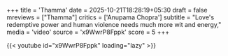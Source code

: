 +++
title = 'Thamma'
date = 2025-10-21T18:28:19+05:30
draft = false
mreviews = ["Thamma"]
critics = ['Anupama Chopra']
subtitle = "Love's redemptive power and human violence needs much more wit and energy,"
media = 'video'
source = 'x9WwrP8Fppk'
score = 5
+++

{{< youtube id="x9WwrP8Fppk" loading="lazy" >}}
